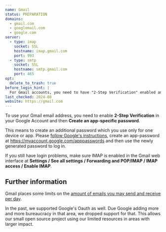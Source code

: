 ```yaml
---
name: Gmail
status: PREPARATION
domains:
  - gmail.com
  - googlemail.com
  - google.com
server:
  - type: imap
    socket: SSL
    hostname: imap.gmail.com
    port: 993
  - type: smtp
    socket: SSL
    hostname: smtp.gmail.com
    port: 465
opt:
  delete_to_trash: true
before_login_hint: |
  For Gmail accounts, you need to have "2-Step Verification" enabled and create an app-password.
last_checked: 2024-08
website: https://gmail.com
---
```


To use your Gmail email address,
you need to enable **2-Step Verification** in your Google Account
and then **Create an app-specific password**.

This means to create an additional password which you use only for one device or app.
Please [follow Google's instructions](https://support.google.com/accounts/answer/185833),
create an app-password at <https://myaccount.google.com/apppasswords>
and then use the newly generated password to log in.

If you still have login problems,
make sure IMAP is enabled in the Gmail web interface
at **Settings / See all settings / Forwarding and POP/IMAP / IMAP access / Enable IMAP**.

## Further information

Gmail places some limits on the [amount of emails you may send and receive per day](https://support.google.com/mail/answer/22839).

In the past, we supported Google's Oauth as well.
Due Google adding more and more bureaucracy in that area,
we dropped support for that.
This allows our small open source project
using our limited resources
in areas with larger impact.
